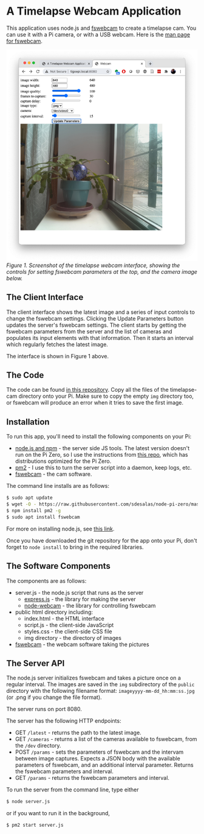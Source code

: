 # A Timelapse Webcam Application

This application uses node.js and [fswebcam](https://www.raspberrypi.org/documentation/usage/webcams/) to create a timelapse cam. You can use it with a Pi camera, or with a USB webcam. Here is the [man page for fswebcam](https://manpages.ubuntu.com/manpages/bionic/man1/fswebcam.1.html). 


![screenshot of a webcam inteface](public/img/timelapse-webcam-screenshot.png)
_Figure 1. Screenshot of the timelapse webcam interface, showing the controls for setting fswebcam parameters at the top, and the camera image below._

## The Client Interface

The client interface shows the latest image and a series of input controls to change the fswebcam settings. Clicking the Update Parameters button updates the server's fswebcam settings. The client starts by getting the fswebcam parameters from the server and the list of cameras and populates its input elements with that information. Then it starts an interval which regularly fetches the latest image. 

The interface is shown in Figure 1 above.


## The Code
The code can be found [in this repository](https://github.com/tigoe/PiRecipes/tree/master/timelapse-cam). Copy all the files of the timelapse-cam directory onto your Pi. Make sure to copy the empty `img` directory too, or fswebcam will produce an error when it tries to save the first image. 

## Installation
To run this app, you'll need to install the following components on your Pi:
* [node.js and npm](https://nodejs.org) - the server side JS tools. The latest version doesn't run on the Pi Zero, so I use the instructions from [this repo](https://github.com/sdesalas/node-pi-zero), which has distributions optimized for the Pi Zero.
* [pm2](https://pm2.keymetrics.io/) - I use this to turn the server script into a daemon, keep logs, etc. 
* [fswebcam](https://manpages.ubuntu.com/manpages/bionic/man1/fswebcam.1.html) - the cam software. 

The command line installs are as follows:

````sh
$ sudo apt update
$ wget -O - https://raw.githubusercontent.com/sdesalas/node-pi-zero/master/install-node-v15.6.0.sh | bash
$ npm install pm2 -g
$ sudo apt install fswebcam
````
For more on installing node.js, see [this link](https://itp.nyu.edu/networks/setting-up-a-raspberry-pi/#Upgrading_nodejs).

Once you have downloaded the git repository for the app onto your Pi, don't forget to `node install` to bring in the required libraries. 

## The Software Components
The components are as follows:

* server.js - the node.js script that runs as the server
  * [express.js](https://expressjs.com/) - the library for making the server
  * [node-webcam](https://www.npmjs.com/package/node-webcam) - the library for controlling fswebcam
* public html directory including:
  * index.html - the HTML interface
  * script.js - the client-side JavaScript
  * styles.css - the client-side CSS file
  * img directory - the directory of images
* [fswebcam](https://www.raspberrypi.org/documentation/usage/webcams/) - the webcam software taking the pictures

## The Server API
The node.js server initializes fswebcam and takes a picture once on a regular interval. The images are saved in the `img` subdirectory of the `public` directory with the following filename format: `imageyyyy-mm-dd_hh:mm:ss.jpg` (or .png if you change the file format).

The server runs on port 8080.

The server has the following HTTP endpoints:

* GET `/latest` - returns the path to the latest image. 
* GET `/cameras` - returns a list of the cameras available to fswebcam, from the `/dev` directory. 
* POST `/params` - sets the parameters of fswebcam and the intervam between image captures. Expects a JSON body with the available parameters of fswebcam, and an additional interval parameter. Returns the fswebcam parameters and interval.
* GET `/params` - returns the fswebcam parameters and interval. 

To run the server from the command line, type either

````sh
$ node server.js 
````
or if you want to run it in the background, 

````sh
$ pm2 start server.js
````
